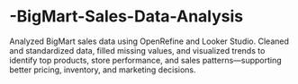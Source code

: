 # -BigMart-Sales-Data-Analysis
Analyzed BigMart sales data using OpenRefine and Looker Studio. Cleaned and standardized data, filled missing values, and visualized trends to identify top products, store performance, and sales patterns—supporting better pricing, inventory, and marketing decisions.
